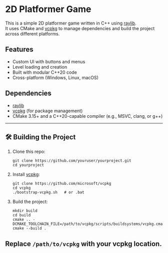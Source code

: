 # 2D Platformer Game

This is a simple 2D platformer game written in C++ using [raylib](https://www.raylib.com/).  
It uses CMake and [vcpkg](https://github.com/microsoft/vcpkg) to manage dependencies and build the project across different platforms.

## Features

- Custom UI with buttons and menus
- Level loading and creation
- Built with modular C++20 code
- Cross-platform (Windows, Linux, macOS)

## Dependencies

- [raylib](https://github.com/raysan5/raylib)
- [vcpkg](https://github.com/microsoft/vcpkg) (for package management)
- CMake 3.15+ and a C++20-capable compiler (e.g., MSVC, clang, or g++)

---

## 🛠 Building the Project

1. Clone this repo:
    ```
    git clone https://github.com/youruser/yourproject.git
    cd yourproject
    ```

2. Install [vcpkg](https://github.com/microsoft/vcpkg):

    ```
    git clone https://github.com/microsoft/vcpkg
    cd vcpkg
    ./bootstrap-vcpkg.sh   # or .bat
    ```

3. Build the project:

    ```
    mkdir build
    cd build
    cmake .. -DCMAKE_TOOLCHAIN_FILE=/path/to/vcpkg/scripts/buildsystems/vcpkg.cmake
    cmake --build .
    ```

## Replace `/path/to/vcpkg` with your vcpkg location.
